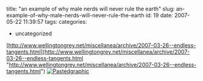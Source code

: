 title: "an example of why male nerds will never rule the earth"
slug: an-example-of-why-male-nerds-will-never-rule-the-earth
id: 19
date: 2007-05-22 11:39:57
tags: 
categories: 
- uncategorized

[http://www.wellingtongrey.net/miscellanea/archive/2007-03-26--endless-tangents.html](http://www.wellingtongrey.net/miscellanea/archive/2007-03-26--endless-tangents.html "http://www.wellingtongrey.net/miscellanea/archive/2007-03-26--endless-tangents.html")
[![Pastedgraphic](http://www.chesnok.com/daily/wp-content/uploads/2007/06/pastedGraphic-tm.jpg)](http://www.chesnok.com/daily/wp-content/uploads/2007/06/pastedGraphic.tiff)
